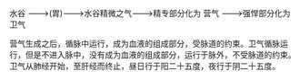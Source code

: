 水谷 --->(胃)--->水谷精微之气--->精专部分化为 营气
                                                 --->强悍部分化为 卫气

营气生成之后，循脉中运行，成为血液的组成部分，受脉道的约束。卫气循脉运行，但是不进入脉中，没有成为血液的组成部分，运行于脉外，不受脉道的约束。卫气从肺经开始，至肝经而终止，昼日行于阳二十五度，夜行于阴二十五度。